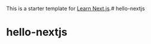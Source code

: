This is a starter template for [Learn Next.js](https://nextjs.org/learn).# hello-nextjs
# hello-nextjs
